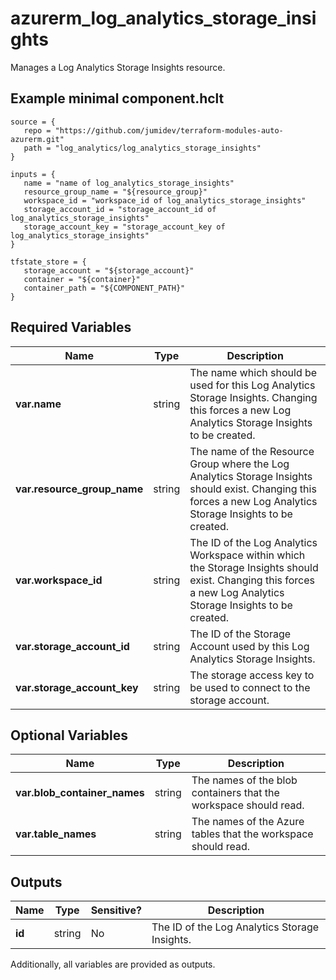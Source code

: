 # azurerm_log_analytics_storage_insights

Manages a Log Analytics Storage Insights resource.

## Example minimal component.hclt

```hcl
source = {
   repo = "https://github.com/jumidev/terraform-modules-auto-azurerm.git" 
   path = "log_analytics/log_analytics_storage_insights" 
}

inputs = {
   name = "name of log_analytics_storage_insights" 
   resource_group_name = "${resource_group}" 
   workspace_id = "workspace_id of log_analytics_storage_insights" 
   storage_account_id = "storage_account_id of log_analytics_storage_insights" 
   storage_account_key = "storage_account_key of log_analytics_storage_insights" 
}

tfstate_store = {
   storage_account = "${storage_account}" 
   container = "${container}" 
   container_path = "${COMPONENT_PATH}" 
}

```

## Required Variables

| Name | Type |  Description |
| ---- | --------- |  ----------- |
| **var.name** | string |  The name which should be used for this Log Analytics Storage Insights. Changing this forces a new Log Analytics Storage Insights to be created. | 
| **var.resource_group_name** | string |  The name of the Resource Group where the Log Analytics Storage Insights should exist. Changing this forces a new Log Analytics Storage Insights to be created. | 
| **var.workspace_id** | string |  The ID of the Log Analytics Workspace within which the Storage Insights should exist. Changing this forces a new Log Analytics Storage Insights to be created. | 
| **var.storage_account_id** | string |  The ID of the Storage Account used by this Log Analytics Storage Insights. | 
| **var.storage_account_key** | string |  The storage access key to be used to connect to the storage account. | 

## Optional Variables

| Name | Type |  Description |
| ---- | --------- |  ----------- |
| **var.blob_container_names** | string |  The names of the blob containers that the workspace should read. | 
| **var.table_names** | string |  The names of the Azure tables that the workspace should read. | 



## Outputs

| Name | Type | Sensitive? | Description |
| ---- | ---- | --------- | --------- |
| **id** | string | No  | The ID of the Log Analytics Storage Insights. | 

Additionally, all variables are provided as outputs.
